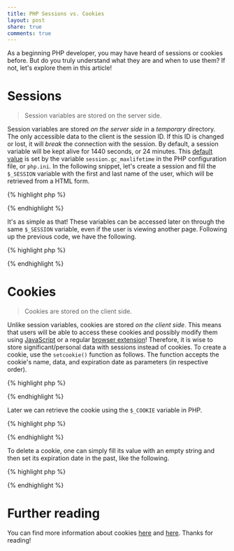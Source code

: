 ```yaml
---
title: PHP Sessions vs. Cookies
layout: post
share: true
comments: true
---
```


As a beginning PHP developer, you may have heard of sessions or cookies before. But do you truly understand what they are and when to use them? If not, let's explore them in this article!

# Sessions

> Session variables are stored on the server side.

Session variables are stored *on the server side* in a *temporary* directory. The only accessible data to the client is the session ID. If this ID is changed or lost, it will *break* the connection with the session. By default, a session variable will be kept alive for 1440 seconds, or 24 minutes. This [default value](http://www.php.net/manual/en/session.configuration.php) is set by the variable `session.gc_maxlifetime` in the PHP configuration file, or `php.ini`. In the following snippet, let's create a session and fill the `$_SESSION` variable with the first and last name of the user, which will be retrieved from a HTML form.

{% highlight php %}
<?php
	// Check if the form has been submitted (using a form with the GET method is optional)
	if (!empty($_POST)) {
		// Start the session to access its variables
		session_start();

		// Get the first name and last name from the form POST data
		$first_name = $_POST['firstName'];
		$last_name = $_POST['lastName'];

		// Fill in the session variables with the name variables
		$_SESSION['first_name'] = $first_name;
		$_SESSION['last_name'] = $last_name;
	}
?>
{% endhighlight %}

It's as simple as that! These variables can be accessed later on through the same `$_SESSION` variable, even if the user is viewing another page. Following up the previous code, we have the following.

{% highlight php %}
<?php
	// In another file, we can access the session variables easily
	session_start();
	echo 'Welcome back '.$_SESSION['first_name'].'!';
?>
{% endhighlight %}

# Cookies

> Cookies are stored on the client side.

Unlike session variables, cookies are stored *on the client side*. This means that users will be able to access these cookies and possibly modify them using [JavaScript](http://blog.creativeitp.com/posts-and-articles/javascript/javascript-injection-cookie-editing/) or a regular [browser extension](https://chrome.google.com/webstore/detail/edit-this-cookie/fngmhnnpilhplaeedifhccceomclgfbg?hl=en)! Therefore, it is wise to store significant/personal data with sessions instead of cookies. To create a cookie, use the `setcookie()` function as follows. The function accepts the cookie's name, data, and expiration date as parameters (in respective order).

{% highlight php %}
<?php
	// Makes a cookie with the user's first name, which is retrieved using a POST form as shown previously
	// For now, I'll use a sample value
	$first_name = 'John';

	// The name of the cookie is first_name
	// The value is the variable above, or John
	// The expiration date is 1 day from now as 86400 seconds = 1 day
	setcookie('first_name', $first_name, time() + 86400);
?>
{% endhighlight %}

Later we can retrieve the cookie using the `$_COOKIE` variable in PHP.

{% highlight php %}
<?php
	echo 'Hello '.$_COOKIE['first_name'].'!';
?>
{% endhighlight %}

To delete a cookie, one can simply fill its value with an empty string and then set its expiration date in the past, like the following.

{% highlight php %}
<?php
	setcookie('first_name', '', time() - 3600); // 3600 seconds = 1 hour
?>
{% endhighlight %}

# Further reading

You can find more information about cookies [here](http://davidwalsh.name/php-cookies) and [here](http://php.net/manual/en/function.setcookie.php). Thanks for reading!